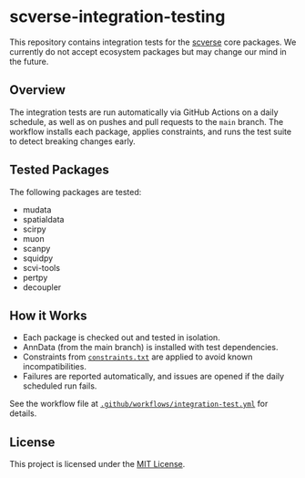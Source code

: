 # scverse-integration-testing

This repository contains integration tests for the [scverse](https://github.com/scverse) core packages.
We currently do not accept ecosystem packages but may change our mind in the future.

## Overview

The integration tests are run automatically via GitHub Actions on a daily schedule, as well as on pushes and pull requests to the `main` branch. The workflow installs each package, applies constraints, and runs the test suite to detect breaking changes early.

## Tested Packages

The following packages are tested:
- mudata
- spatialdata
- scirpy
- muon
- scanpy
- squidpy
- scvi-tools
- pertpy
- decoupler

## How it Works

- Each package is checked out and tested in isolation.
- AnnData (from the main branch) is installed with test dependencies.
- Constraints from [`constraints.txt`](constraints.txt) are applied to avoid known incompatibilities.
- Failures are reported automatically, and issues are opened if the daily scheduled run fails.

See the workflow file at [`.github/workflows/integration-test.yml`](.github/workflows/integration-test.yml) for details.

## License

This project is licensed under the [MIT License](LICENSE).
